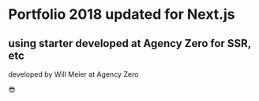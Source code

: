 #  Portfolio 2018 updated for Next.js 

##  using starter developed at Agency Zero for SSR, etc 

developed by Will Meier at Agency Zero 

😎
